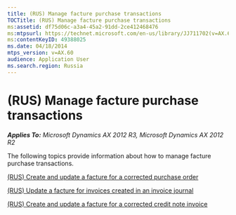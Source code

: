 ```yaml
---
title: (RUS) Manage facture purchase transactions
TOCTitle: (RUS) Manage facture purchase transactions
ms:assetid: df75d06c-a3a4-45a2-91dd-2ce412468476
ms:mtpsurl: https://technet.microsoft.com/en-us/library/JJ711702(v=AX.60)
ms:contentKeyID: 49388025
ms.date: 04/18/2014
mtps_version: v=AX.60
audience: Application User
ms.search.region: Russia
---
```


# (RUS) Manage facture purchase transactions 


_**Applies To:** Microsoft Dynamics AX 2012 R3, Microsoft Dynamics AX 2012 R2_

The following topics provide information about how to manage facture purchase transactions.

[(RUS) Create and update a facture for a corrected purchase order](rus-create-and-update-a-facture-for-a-corrected-purchase-order.md)

[(RUS) Update a facture for invoices created in an invoice journal](rus-update-a-facture-for-invoices-created-in-an-invoice-journal.md)

[(RUS) Create and update a facture for a corrected credit note invoice](rus-create-and-update-a-facture-for-a-corrected-credit-note-invoice.md)

  


